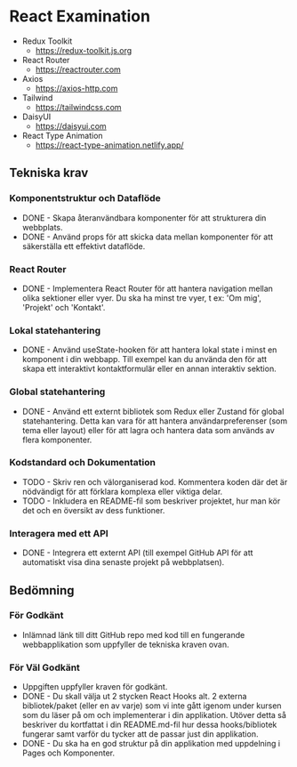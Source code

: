# React Examination

- Redux Toolkit
  - https://redux-toolkit.js.org
- React Router
  - https://reactrouter.com
- Axios
  - https://axios-http.com
- Tailwind
  - https://tailwindcss.com
- DaisyUI
  - https://daisyui.com
- React Type Animation
  - https://react-type-animation.netlify.app/

## Tekniska krav

### Komponentstruktur och Dataflöde

- DONE - Skapa återanvändbara komponenter för att strukturera din webbplats.
- DONE - Använd props för att skicka data mellan komponenter för att säkerställa ett effektivt dataflöde.

### React Router

- DONE - Implementera React Router för att hantera navigation mellan olika sektioner eller vyer. Du ska ha minst tre vyer, t ex: 'Om mig', 'Projekt' och 'Kontakt'.

### Lokal statehantering

- DONE - Använd useState-hooken för att hantera lokal state i minst en komponent i din webbapp. Till exempel kan du använda den för att skapa ett interaktivt kontaktformulär eller en annan interaktiv sektion.

### Global statehantering

- DONE - Använd ett externt bibliotek som Redux eller Zustand för global statehantering. Detta kan vara för att hantera användarpreferenser (som tema eller layout) eller för att lagra och hantera data som används av flera komponenter.

### Kodstandard och Dokumentation

- TODO - Skriv ren och välorganiserad kod. Kommentera koden där det är nödvändigt för att förklara komplexa eller viktiga delar.
- TODO - Inkludera en README-fil som beskriver projektet, hur man kör det och en översikt av dess funktioner.

### Interagera med ett API

- DONE - Integrera ett externt API (till exempel GitHub API för att automatiskt visa dina senaste projekt på webbplatsen).

## Bedömning

### För Godkänt

- Inlämnad länk till ditt GitHub repo med kod till en fungerande webbapplikation som uppfyller de tekniska kraven ovan.

### För Väl Godkänt

- Uppgiften uppfyller kraven för godkänt.
- DONE - Du skall välja ut 2 stycken React Hooks alt. 2 externa bibliotek/paket (eller en av varje) som vi inte gått igenom under kursen som du läser på om och implementerar i din applikation. Utöver detta så beskriver du kortfattat i din README.md-fil hur dessa hooks/bibliotek fungerar samt varför du tycker att de passar just din applikation.
- DONE - Du ska ha en god struktur på din applikation med uppdelning i Pages och Komponenter.
